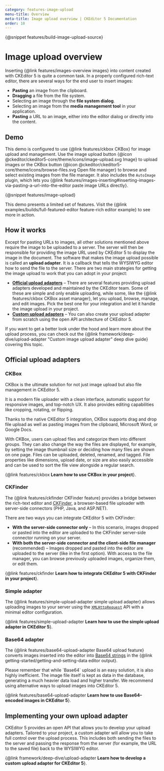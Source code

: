 ```yaml
---
category: features-image-upload
menu-title: Overview
meta-title: Image upload overview | CKEditor 5 Documentation
order: 10
---
```


{@snippet features/build-image-upload-source}
# Image upload overview

Inserting {@link features/images-overview images} into content created with CKEditor&nbsp;5 is quite a common task. In a properly configured rich-text editor, there are several ways for the end user to insert images:

* **Pasting** an image from the clipboard.
* **Dragging** a file from the file system.
* Selecting an image through the **file system dialog**.
* Selecting an image from the **media management tool** in your application.
* **Pasting** a URL to an image, either into the editor dialog or directly into the content.

## Demo

This demo is configured to use {@link features/ckbox CKBox} for image upload and management. Use the image upload button {@icon @ckeditor/ckeditor5-core/theme/icons/image-upload.svg Image} to upload images or the CKBox button {@icon @ckeditor/ckeditor5-core/theme/icons/browse-files.svg Open file manager} to browse and select existing images from the file manager. It also includes the `AutoImage` plugin, which lets you {@link features/images-inserting#inserting-images-via-pasting-a-url-into-the-editor paste image URLs directly}.

{@snippet features/image-upload}

<info-box info>
	This demo presents a limited set of features. Visit the {@link examples/builds/full-featured-editor feature-rich editor example} to see more in action.
</info-box>

## How it works

Except for pasting URLs to images, all other solutions mentioned above require the image to be uploaded to a server. The server will then be responsible for providing the image URL used by CKEditor&nbsp;5 to display the image in the document. The software that makes the image upload possible is called an **upload adapter**. It is a callback that tells the WYSIWYG editor how to send the file to the server. There are two main strategies for getting the image upload to work that you can adopt in your project:

* [**Official upload adapters**](#official-upload-adapters) &ndash; There are several features providing upload adapters developed and maintained by the CKEditor team. Some of these are simple and only enable uploading, while some, like the {@link features/ckbox CKBox asset manager}, let you upload, browse, manage, and edit images. Pick the best one for your integration and let it handle the image upload in your project.
* [**Custom upload adapters**](#implementing-your-own-upload-adapter) &ndash; You can also create your upload adapter from scratch using the open API architecture of CKEditor&nbsp;5.

<info-box>
	If you want to get a better look under the hood and learn more about the upload process, you can check out the {@link framework/deep-dive/upload-adapter "Custom image upload adapter" deep dive guide} covering this topic.
</info-box>

## Official upload adapters

### CKBox

CKBox is the ultimate solution for not just image upload but also file management in CKEditor&nbsp;5.

It is a modern file uploader with a clean interface, automatic support for responsive images, and top-notch UX. It also provides editing capabilities like cropping, rotating, or flipping.

Thanks to the native CKEditor&nbsp;5 integration, CKBox supports drag and drop file upload as well as pasting images from the clipboard, Microsoft Word, or Google Docs.

With CKBox, users can upload files and categorize them into different groups. They can also change the way the files are displayed, for example, by setting the image thumbnail size or deciding how many files are shown on one page. Files can be uploaded, deleted, renamed, and tagged. File properties like dimensions, upload date, or size are also easily accessible and can be used to sort the file view alongside a regular search.

{@link features/ckbox **Learn how to use CKBox in your project**}.

### CKFinder

The {@link features/ckfinder CKFinder feature} provides a bridge between the rich-text editor and [CKFinder](https://ckeditor.com/ckfinder/), a browser-based file uploader with server-side connectors (PHP, Java, and ASP.NET).

There are two ways you can integrate CKEditor&nbsp;5 with CKFinder:

* **With the server-side connector only** &ndash; In this scenario, images dropped or pasted into the editor are uploaded to the CKFinder server-side connector running on your server.
* **With both the server-side connector and the client-side file manager** (recommended) &ndash; Images dropped and pasted into the editor are uploaded to the server (like in the first option). With access to the file manager, you can browse previously uploaded images, organize them, or edit them.

{@link features/ckfinder **Learn how to integrate CKEditor&nbsp;5 with CKFinder in your project**}.

### Simple adapter

The {@link features/simple-upload-adapter simple upload adapter} allows uploading images to your server using the [`XMLHttpRequest`](https://developer.mozilla.org/en-US/docs/Web/API/XMLHttpRequest) API with a minimal editor configuration.

{@link features/simple-upload-adapter **Learn how to use the simple upload adapter in CKEditor&nbsp;5**}.

### Base64 adapter

The {@link features/base64-upload-adapter Base64 upload feature} converts images inserted into the editor into [Base64 strings](https://en.wikipedia.org/wiki/Base64) in the {@link getting-started/getting-and-setting-data editor output}.

<info-box warning>
	Please remember that while `Base64` upload is an easy solution, it is also highly inefficient. The image file itself is kept as data in the database, generating a much heavier data load and higher transfer. We recommend using alternative ways to upload images into CKEditor&nbsp;5.
</info-box>

{@link features/base64-upload-adapter **Learn how to use Base64–encoded images in CKEditor&nbsp;5**}.

## Implementing your own upload adapter

CKEditor&nbsp;5 provides an open API that allows you to develop your upload adapters. Tailored to your project, a custom adapter will allow you to take full control over the upload process. This includes both sending the files to the server and passing the response from the server (for example, the URL to the saved file) back to the WYSIWYG editor.

{@link framework/deep-dive/upload-adapter **Learn how to develop a custom upload adapter for CKEditor&nbsp;5**}.
